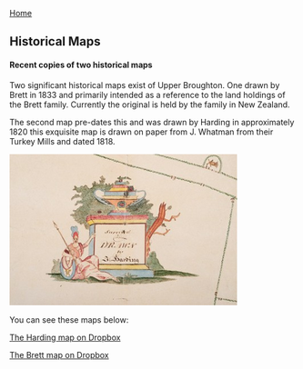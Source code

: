[Home](https://simon-scmp.github.io/ubhistdocs/)

## Historical Maps
#### Recent copies of two historical maps

Two significant historical maps exist of Upper Broughton. One drawn by Brett in 1833 and primarily intended as a reference to the land holdings of the Brett family. Currently the original is held by the family in New Zealand.

The second map pre-dates this and was drawn by Harding in approximately 1820 this exquisite map is drawn on paper from J. Whatman from their Turkey Mills and dated 1818.

<base target="_blank">

[![Harding map legend](HardingMap_Icn.jpg)](https://www.dropbox.com/sh/6ya7qyqhsuppkws/AAB6K7l1T9ba3gkvpNHIk_O8a)

You can see these maps below:

[The Harding map on Dropbox](https://www.dropbox.com/sh/6ya7qyqhsuppkws/AAB6K7l1T9ba3gkvpNHIk_O8a)

[The Brett map on Dropbox](https://www.dropbox.com/sh/clgbzuy5a28ubfh/AAA-KDiUaIq5Z5_ueGcPQjZVa)


